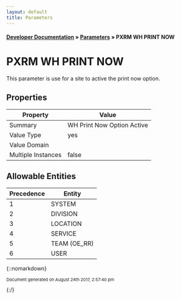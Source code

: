 ```yaml
---
layout: default
title: Parameters
---
```


#### [Developer Documentation](../index) &#187; [Parameters](TableOfContents) &#187; PXRM WH PRINT NOW<br/>
# PXRM WH PRINT NOW

This parameter is use for a site to active the print now option.

## Properties

Property | Value
--- | ---
Summary | WH Print Now Option Active
Value Type | yes
Value Domain | 
Multiple Instances | false

## Allowable Entities

Precedence | Entity
--- | ---
1 | SYSTEM
2 | DIVISION
3 | LOCATION
4 | SERVICE
5 | TEAM (OE_RR)
6 | USER

{::nomarkdown} <br/><p style="font-size: 11px">Document generated on August 24th 2017, 2:57:40 pm</p>{:/}